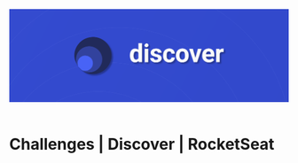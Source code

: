 <div align="center">
	<img src="repository-assets/banner.png">
</div>
<br>

# Challenges | Discover | RocketSeat
